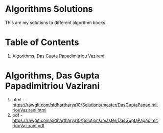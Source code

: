 # Algorithms Solutions 
This are my solutions to different algorithm books.


# Table of Contents

1.  [Algorithms, Das Gupta Papadimitriou Vazirani](#orga372518)


<a id="orga372518"></a>

# Algorithms, Das Gupta Papadimitriou Vazirani

1.  html - <https://rawgit.com/sidhartharya10/Solutions/master/DasGuptaPapadimitriouVazirani.html>
2.  pdf - <https://rawgit.com/sidhartharya10/Solutions/master/DasGuptaPapadimitriouVazirani.pdf>

